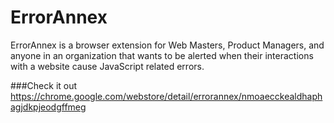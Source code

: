 # ErrorAnnex
ErrorAnnex is a browser extension for Web Masters, Product Managers, and anyone in an organization that wants to be alerted when their interactions with a website cause JavaScript related errors.


###Check it out
https://chrome.google.com/webstore/detail/errorannex/nmoaecckealdhaphagjdkpjeodgffmeg
